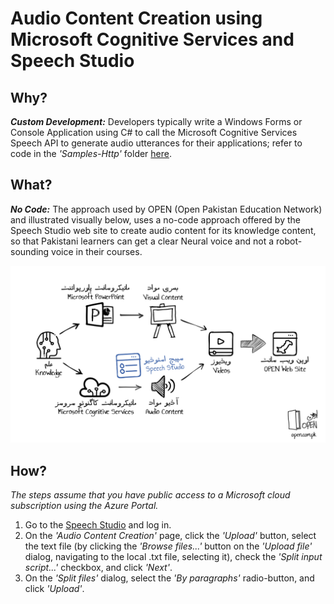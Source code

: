 # Audio Content Creation using Microsoft Cognitive Services and Speech Studio
## Why?
_**Custom Development:**_ Developers typically write a Windows Forms or Console Application using C# to call the Microsoft Cognitive Services Speech API to generate audio utterances for their applications; refer to code in the _'Samples-Http'_ folder [here](https://github.com/Microsoft/Cognitive-Speech-TTS).
## What?
_**No Code:**_ The approach used by OPEN (Open Pakistan Education Network) and illustrated visually below, uses a no-code approach offered by the Speech Studio web site to create audio content for its knowledge content, so that Pakistani learners can get a clear Neural voice and not a robot-sounding voice in their courses.

![OPEN Workflow](files/OPEN-Workflow.png)
## How?
*The steps assume that you have public access to a Microsoft cloud subscription using the Azure Portal.*
1. Go to the [Speech Studio](http://speech.microsoft.com) and log in.
1. On the _'Audio Content Creation'_ page, click the _'Upload'_ button, select the text file (by clicking the _'Browse files...'_ button on the _'Upload file'_ dialog, navigating to the local .txt file, selecting it), check the _'Split input script...'_ checkbox, and click _'Next'_.
1. On the _'Split files'_ dialog, select the _'By paragraphs'_ radio-button, and click _'Upload'_.
